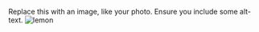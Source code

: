 Replace this with an image, like your photo. Ensure you include some alt-text.
![lemon](https://www.kroger.com/product/images/xlarge/front/0000000004053)
